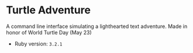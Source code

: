 # Turtle Adventure 

A command line interface simulating a lighthearted text adventure. Made in honor of World Turtle Day (May 23)
- Ruby version: `3.2.1`
